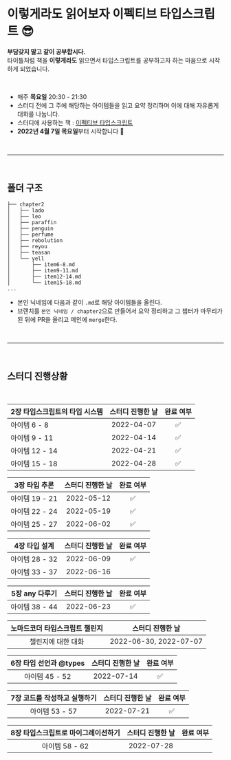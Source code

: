 # 이렇게라도 읽어보자 이펙티브 타입스크립트 😎

**부담갖지 말고 같이 공부합시다.** <br />
타이틀처럼 책을 **이렇게라도** 읽으면서 타입스크립트를 공부하고자 하는 마음으로 시작하게 되었습니다.

<br />

- 매주 **목요일** 20:30 - 21:30
- 스터디 전에 그 주에 해당하는 아이템들을 읽고 요약 정리하며 이에 대해 자유롭게 대화를 나눕니다.
- 스터디에 사용하는 책 : [이펙티브 타입스크립트](http://www.kyobobook.co.kr/product/detailViewKor.laf?mallGb=KOR&ejkGb=KOR&barcode=9788966263134)
- **2022년 4월 7일 목요일**부터 시작합니다 🚀

<br />

---

<br />

## 폴더 구조

```
├── chapter2
│   ├── lado
│   ├── leo
│   ├── paraffin
│   ├── penguin
│   ├── perfume
│   ├── rebolution
│   ├── reyou
│   ├── teasan
│   └── yell
│       ├── item6-8.md
│       ├── item9-11.md
│       ├── item12-14.md
│       └── item15-18.md
...

```

- 본인 닉네임에 다음과 같이 `.md`로 해당 아이템들을 올린다.
- 브랜치를 `본인 닉네임 / chapter2`으로 만들어서 요약 정리하고 그 챕터가 마무리가 된 뒤에 PR을 올리고 메인에 `merge`한다.

<br />

---

<br />

## 스터디 진행상황

<br/>

| 2장 타입스크립트의 타입 시스템 | 스터디 진행한 날 | 완료 여부 |
| :----------------------------- | :--------------: | :-------: |
| 아이템 6 - 8                   |    2022-04-07    |    ✅     |
| 아이템 9 - 11                  |    2022-04-14    |    ✅     |
| 아이템 12 - 14                 |    2022-04-21    |    ✅     |
| 아이템 15 - 18                 |    2022-04-28    |    ✅     |

| 3장 타입 추론  | 스터디 진행한 날 | 완료 여부 |
| :------------: | :--------------: | :-------: |
| 아이템 19 - 21 |    2022-05-12    |    ✅     |
| 아이템 22 - 24 |    2022-05-19    |    ✅     |
| 아이템 25 - 27 |    2022-06-02    |    ✅     |

| 4장 타입 설계  | 스터디 진행한 날 | 완료 여부 |
| :------------: | :--------------: | :-------: |
| 아이템 28 - 32 |    2022-06-09    |    ✅     |
| 아이템 33 - 37 |    2022-06-16    |           |

| 5장 any 다루기 | 스터디 진행한 날 | 완료 여부 |
| :------------: | :--------------: | :-------: |
| 아이템 38 - 44 |    2022-06-23    |    ✅     |

| 노마드코더 타입스크립트 챌린지 |    스터디 진행한 날    |
| :----------------------------: | :--------------------: |
|       챌린지에 대한 대화       | 2022-06-30, 2022-07-07 |

| 6장 타입 선언과 @types | 스터디 진행한 날 | 완료 여부 |
| :--------------------: | :--------------: | :-------: |
|     아이템 45 - 52     |    2022-07-14    |    ✅     |

| 7장 코드를 작성하고 실행하기 | 스터디 진행한 날 | 완료 여부 |
| :--------------------------: | :--------------: | :-------: |
|        아이템 53 - 57        |    2022-07-21    |    ✅     |

| 8장 타입스크립트로 마이그레이션하기 | 스터디 진행한 날 | 완료 여부 |
| :---------------------------------: | :--------------: | :-------: |
|           아이템 58 - 62            |    2022-07-28    |           |

